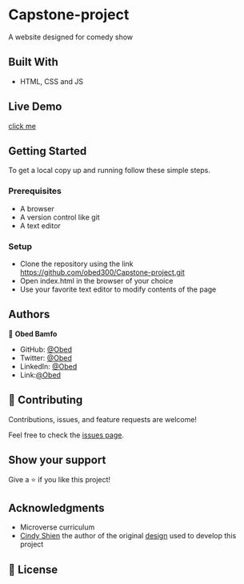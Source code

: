 # Capstone-project

A website designed for comedy show

## Built With

- HTML, CSS and JS

## Live Demo

 [click me]( https://obed300.github.io/Capstone-project.github.io/)

## Getting Started

To get a local copy up and running follow these simple steps.

### Prerequisites

- A browser
- A version control like git
- A text editor

### Setup

- Clone the repository using the link https://github.com/obed300/Capstone-project.git
- Open index.html in the browser of your choice
- Use your favorite text editor to modify contents of the page

## Authors

👤 **Obed Bamfo**

- GitHub: [@Obed]()
- Twitter: [@Obed]()
- LinkedIn: [@Obed]()
- Link:[@Obed]()

## 🤝 Contributing

Contributions, issues, and feature requests are welcome!

Feel free to check the [issues page](../../issues/).

## Show your support

Give a ⭐️ if you like this project!

## Acknowledgments

- Microverse curriculum
- [Cindy Shien](https://www.behance.net/adagio07) the author of the original [design](https://www.behance.net/gallery/29845175/CC-Global-Summit-2015) used to develop this project

## 📝 License

